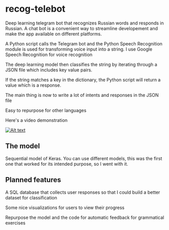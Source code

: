 # recog-telebot
Deep learning telegram bot that recognizes Russian words and responds in Russian. A chat bot is a convenient way to streamline developement and make the app available on different platforms. 

A Python script calls the Telegram bot and the Python Speech Recognition module is used for transforming voice input into a string. I use Google Speech Recognition for voice recognition

The deep learning model then classifies the string by iterating through a JSON file which includes key value pairs. 

If the string matches a key in the dictionary, the Python script will return a value which is a response.

The main thing is now to write a lot of intents and responses in the JSON file

Easy to repurpose for other languages

Here's a video demonstration

[![Alt text](https://img.youtube.com/vi/Zgl9s_vVMBE/0.jpg)](https://www.youtube.com/watch?v=Zgl9s_vVMBE)

The model
-
Sequential model of Keras. You can use different models, this was the first one that worked for its intended purpose, so I went with it. 

Planned features
-
A SQL database that collects user responses so that I could build a better dataset for classification

Some nice visualizations for users to view their progress

Repurpose the model and the code for automatic feedback for grammatical exercises 

